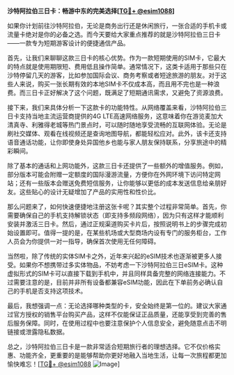 **沙特阿拉伯三日卡：畅游中东的完美选择[[TG💪+ @esim1088](https://t.me/s/esim1088)]**

如果你计划前往沙特阿拉伯，无论是商务出行还是休闲旅行，一张合适的手机卡或流量卡绝对是你的必备之选。而今天要给大家重点推荐的就是沙特阿拉伯三日卡——一款专为短期游客设计的便捷通信产品。

首先，让我们来聊聊这款三日卡的核心优势。作为一款短期使用的SIM卡，它最大的特点就是使用期限短、费用低且操作简单。通常情况下，这类卡适用于那些只在沙特停留几天的游客，比如参加国际会议、商务考察或者短途旅游的朋友。对于这些人来说，购买一张长期有效的本地SIM卡不仅成本高，而且用不完也是一种浪费。而三日卡正好解决了这个问题，既满足了短期通讯需求，又避免了资源浪费。

接下来，我们来具体分析一下这款卡的功能特性。从网络覆盖来看，沙特阿拉伯三日卡支持当地主流运营商提供的4G LTE高速网络服务，这意味着你在游览麦加大清真寺、利雅得老城等热门景点时，可以随时随地享受流畅的互联网体验。无论是刷社交媒体、观看在线视频还是查询地图导航，都能轻松应对。此外，该卡还支持语音通话功能，让你即使身处异国他乡也能与家人朋友保持联系，分享旅途中的精彩瞬间。

除了基本的通话和上网功能外，这款三日卡还提供了一些额外的增值服务。例如，部分版本可能会附赠一定额度的国际漫游流量，方便你在外网环境下访问特定网站；还有一些版本会赠送免费短信服务，让你能够以更低的成本发送信息给亲朋好友。这些贴心的设计无疑增加了产品的实用性和性价比。

那么问题来了，如何快速便捷地注册这张卡呢？其实整个过程非常简单。首先，你需要确保自己的手机支持解锁状态（即支持多频段网络），因为只有这样才能顺利安装并激活三日卡。然后，通过正规渠道购买卡片后，按照说明书上的步骤完成初始设置即可。值得一提的是，在某些机场或大型商场内设有专门的服务柜台，工作人员会为你提供一对一指导，确保首次使用无任何障碍。

当然啦，除了传统的实体SIM卡之外，近年来兴起的eSIM技术也逐渐被更多人接受。如果你不想携带过多实体物品，不妨考虑一下沙特阿拉伯三日eSIM卡。这种虚拟形式的SIM卡可以直接下载到手机中，并且同样具备完整的网络连接能力。不过需要注意的是，目前并非所有设备都兼容eSIM功能，因此在下单前务必确认自己的手机是否支持这项技术。

最后，我想强调一点：无论选择哪种类型的卡，安全始终是第一位的。建议大家通过官方授权的销售平台购买产品，这样不仅能保证正品质量，还能享受到完善的售后服务保障。同时，在使用过程中也要注意保护个人信息安全，避免随意点击不明链接或泄露隐私数据。

总之，沙特阿拉伯三日卡是一款非常适合短期旅行者的理想选择。它不仅价格实惠、功能齐全，更重要的是能够帮助你更好地融入当地生活，让每一次旅程都更加愉快难忘！[[TG💪+ @esim1088](https://t.me/s/esim1088) ![Image](https://i.postimg.cc/4NQfJmqS/Snipaste-2025-05-13-00-14-12.png)]